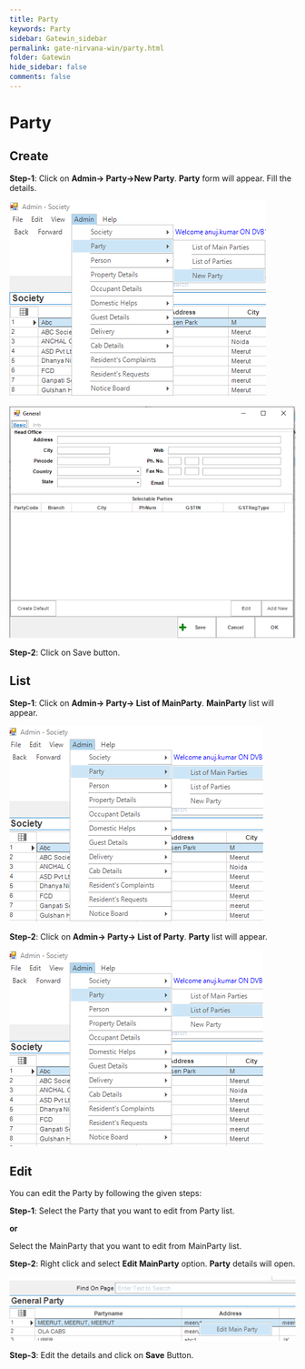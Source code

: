 ```yaml
---
title: Party
keywords: Party
sidebar: Gatewin_sidebar
permalink: gate-nirvana-win/party.html
folder: Gatewin
hide_sidebar: false
comments: false
---
```


# Party

## Create

**Step-1**: Click on **Admin-> Party->New Party**. **Party** form will appear. Fill the details.

![](/images/Admin-PartyNewMenu.png)

![](/images/Admin-PartyNewForm.png)

**Step-2**: Click on Save button.



## List

**Step-1**:   Click on **Admin-> Party-> List of MainParty**. **MainParty** list will appear.

![](/images/Admin-ListofMainParty.png)

**Step-2**:   Click on **Admin-> Party-> List of Party**. **Party** list will appear.

![](/images/Admin-ListofParty.png)



## Edit


You can edit the Party by following the given steps:

**Step-1**: Select the Party that you want to edit from Party list.

**or**
				
Select the MainParty  that you want to edit from MainParty list.

**Step-2**: Right click and select **Edit MainParty** option. **Party** details will open.
                               
![](/images/Admin-EditParty.png)


**Step-3**: Edit the details and click on **Save** Button.
